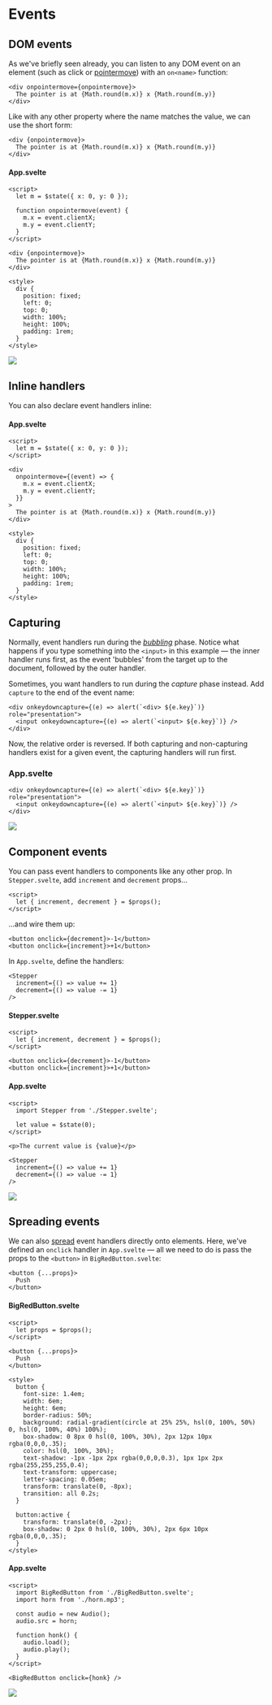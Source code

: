 # Events

## DOM events

As we've briefly seen already, you can listen to any DOM event on an element (such as click or [pointermove](https://developer.mozilla.org/en-US/docs/Web/API/Element/pointermove_event)) with an `on<name>` function:

~~~svelte
<div onpointermove={onpointermove}>
  The pointer is at {Math.round(m.x)} x {Math.round(m.y)}
</div>
~~~

Like with any other property where the name matches the value, we can use the short form:

~~~svelte
<div {onpointermove}>
  The pointer is at {Math.round(m.x)} x {Math.round(m.y)}
</div>
~~~

#### App.svelte

~~~svelte
<script>
  let m = $state({ x: 0, y: 0 });

  function onpointermove(event) {
    m.x = event.clientX;
    m.y = event.clientY;
  }
</script>

<div {onpointermove}>
  The pointer is at {Math.round(m.x)} x {Math.round(m.y)}
</div>

<style>
  div {
    position: fixed;
    left: 0;
    top: 0;
    width: 100%;
    height: 100%;
    padding: 1rem;
  }
</style>
~~~

![](img/20.png)

## Inline handlers

You can also declare event handlers inline:

#### App.svelte

~~~svelte
<script>
  let m = $state({ x: 0, y: 0 });
</script>

<div
  onpointermove={(event) => {
    m.x = event.clientX;
    m.y = event.clientY;
  }}
>
  The pointer is at {Math.round(m.x)} x {Math.round(m.y)}
</div>

<style>
  div {
    position: fixed;
    left: 0;
    top: 0;
    width: 100%;
    height: 100%;
    padding: 1rem;
  }
</style>
~~~



## Capturing

Normally, event handlers run during the [_bubbling_](https://developer.mozilla.org/en-US/docs/Learn/JavaScript/Building_blocks/Event_bubbling) phase. Notice what happens if you type something into the `<input>` in this example — the inner handler runs first, as the event 'bubbles' from the target up to the document, followed by the outer handler.

Sometimes, you want handlers to run during the _capture_ phase instead. Add `capture` to the end of the event name:

~~~svelte
<div onkeydowncapture={(e) => alert(`<div> ${e.key}`)} role="presentation">
  <input onkeydowncapture={(e) => alert(`<input> ${e.key}`)} />
</div>
~~~

Now, the relative order is reversed. If both capturing and non-capturing handlers exist for a given event, the capturing handlers will run first.

### App.svelte

~~~svelte
<div onkeydowncapture={(e) => alert(`<div> ${e.key}`)} role="presentation">
  <input onkeydowncapture={(e) => alert(`<input> ${e.key}`)} />
</div>
~~~

![](img/21.png)

## Component events

You can pass event handlers to components like any other prop. In `Stepper.svelte`, add `increment` and `decrement` props...

~~~svelte
<script>
  let { increment, decrement } = $props();
</script>
~~~

...and wire them up:

~~~svelte
<button onclick={decrement}>-1</button>
<button onclick={increment}>+1</button>
~~~

In `App.svelte`, define the handlers:

~~~svelte
<Stepper
  increment={() => value += 1}
  decrement={() => value -= 1}
/>
~~~

#### Stepper.svelte

~~~svelte
<script>
  let { increment, decrement } = $props();
</script>

<button onclick={decrement}>-1</button>
<button onclick={increment}>+1</button>
~~~

#### App.svelte

~~~svelte
<script>
  import Stepper from './Stepper.svelte';

  let value = $state(0);
</script>

<p>The current value is {value}</p>

<Stepper
  increment={() => value += 1}
  decrement={() => value -= 1}
/>
~~~

![](img/22.png)

## Spreading events

We can also [spread](spread-props) event handlers directly onto elements. Here, we've defined an `onclick` handler in `App.svelte` — all we need to do is pass the props to the `<button>` in `BigRedButton.svelte`:

~~~svelte
<button {...props}>
  Push
</button>
~~~

#### BigRedButton.svelte

~~~svelte
<script>
  let props = $props();
</script>

<button {...props}>
  Push
</button>

<style>
  button {
    font-size: 1.4em;
    width: 6em;
    height: 6em;
    border-radius: 50%;
    background: radial-gradient(circle at 25% 25%, hsl(0, 100%, 50%) 0, hsl(0, 100%, 40%) 100%);
    box-shadow: 0 8px 0 hsl(0, 100%, 30%), 2px 12px 10px rgba(0,0,0,.35);
    color: hsl(0, 100%, 30%);
    text-shadow: -1px -1px 2px rgba(0,0,0,0.3), 1px 1px 2px rgba(255,255,255,0.4);
    text-transform: uppercase;
    letter-spacing: 0.05em;
    transform: translate(0, -8px);
    transition: all 0.2s;
  }

  button:active {
    transform: translate(0, -2px);
    box-shadow: 0 2px 0 hsl(0, 100%, 30%), 2px 6px 10px rgba(0,0,0,.35);
  }
</style>
~~~


#### App.svelte

~~~svelte
<script>
  import BigRedButton from './BigRedButton.svelte';
  import horn from './horn.mp3';

  const audio = new Audio();
  audio.src = horn;

  function honk() {
    audio.load();
    audio.play();
  }
</script>

<BigRedButton onclick={honk} />
~~~

![](img/23.png)

